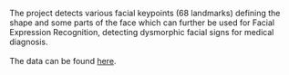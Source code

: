 The project detects various facial keypoints (68 landmarks) defining the shape and some parts of the face which can further be used for Facial Expression Recognition, detecting dysmorphic facial signs for medical diagnosis.
<br>
<br>
The data can be found [here](https://www.kaggle.com/prashantarorat/facial-key-point-data).
